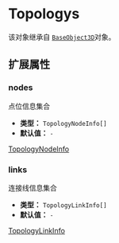 # Topologys

该对象继承自 [`BaseObject3D`](./BaseObject3D.html)对象。

## 扩展属性

### nodes

点位信息集合

- **类型：** `TopologyNodeInfo[]`
- **默认值：** `-`

[TopologyNodeInfo](../api/topology.html#createtopology)

### links

连接线信息集合

- **类型：** `TopologyLinkInfo[]`
- **默认值：** `-`

[TopologyLinkInfo](../api/topology.html#topologylinkinfo)
